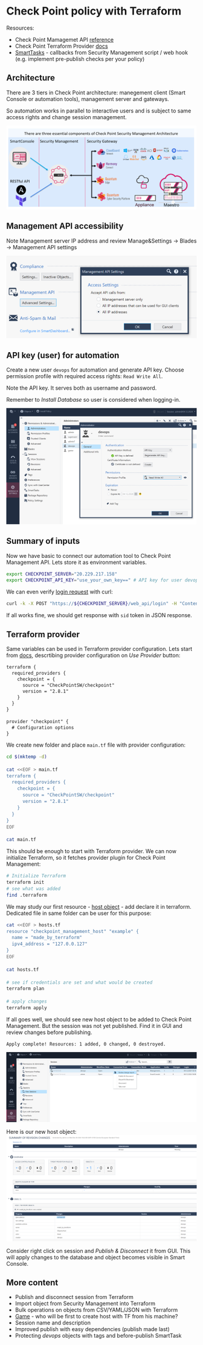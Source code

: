# Check Point policy with Terraform

Resources:
* Check Point Mamagemet API [reference](https://sc1.checkpoint.com/documents/latest/APIs/)
* Check Point Terraform Provider [docs](https://registry.terraform.io/providers/CheckPointSW/checkpoint/latest/docs)
* [SmartTasks](https://sc1.checkpoint.com/documents/R82/WebAdminGuides/EN/CP_R82_SecurityManagement_AdminGuide/Content/Topics-SECMG/SmartTasks.htm) - callbacks from Security Management script / web hook (e.g. implement pre-publish checks per your policy)

## Architecture

There are 3 tiers in Check Point architecture: manegement client (Smart Console or automation tools), management server and gateways.

So automation works in parallel to interactive users and is subject to same access rights and change session management.

![alt text](./img/3tier.png)

## Management API accessibility

Note Management server IP address and review Manage&Settings -> Blades -> Management API settings

![alt text](./img/api-access.png)

## API key (user) for automation

Create a new user `devops` for automation and generate API key. Choose permission profile with required access rights: `Read Write All`.

Note the API key. It serves both as username and password.

Remember to *Install Database* so user is considered when logging-in.

![alt text](./img/devops-user.png)

## Summary of inputs

Now we have basic to connect our automation tool to Check Point Management API. Lets store it as environment variables. 

```bash
export CHECKPOINT_SERVER="20.229.217.158"
export CHECKPOINT_API_KEY="use_your_own_key==" # API key for user devops
```

We can even verify [login request](https://sc1.checkpoint.com/documents/latest/APIs/#web/login) with curl:

```bash
curl -k -X POST "https://${CHECKPOINT_SERVER}/web_api/login" -H "Content-Type: application/json" -d "{\"api-key\":\"${CHECKPOINT_API_KEY}\"}"
```

If all works fine, we should get response with `sid` token in JSON response.

## Terraform provider

Same variables can be used in Terraform provider configuration. 
Lets start from [docs](https://registry.terraform.io/providers/CheckPointSW/checkpoint/latest/docs), descrtibing provider configuration on *Use Provider* button:

```hcl
terraform {
  required_providers {
    checkpoint = {
      source = "CheckPointSW/checkpoint"
      version = "2.8.1"
    }
  }
}

provider "checkpoint" {
  # Configuration options
}
```

We create new folder and place `main.tf` file with provider configuration:

```bash
cd $(mktemp -d)

cat <<EOF > main.tf
terraform {
  required_providers {
    checkpoint = {
      source = "CheckPointSW/checkpoint"
      version = "2.8.1"
    }
  }
}
EOF

cat main.tf
```

This should be enough to start with Terraform provider. We can now initialize Terraform, so it fetches provider plugin for Check Point Management:

```bash
# Initialize Terraform
terraform init
# see what was added
find .terraform
```

We may study our first resource - [host object](https://registry.terraform.io/providers/CheckPointSW/checkpoint/latest/docs/resources/checkpoint_management_host) - add declare it in terraform. Dedicated file in same folder can be user for this purpose:

```bash
cat <<EOF > hosts.tf
resource "checkpoint_management_host" "example" {
  name = "made_by_terraform"
  ipv4_address = "127.0.0.127"
}
EOF

cat hosts.tf

# see if credentials are set and what would be created
terraform plan

# apply changes
terraform apply
```

If all goes well, we should see new host object to be added to Check Point Management. But the session was not yet published. Find it in GUI and review changes before publishing.

```
Apply complete! Resources: 1 added, 0 changed, 0 destroyed.
```

![alt text](./img/sessions.png)

Here is our new host object:
![alt text](./img/change_report.png)

Consider right click on session and *Publish & Disconnect* it from GUI. This will apply changes to the database and object becomes visible in Smart Console.

## More content

* Publish and disconnect session from Terraform
* Import object from Security Management into Terraform
* Bulk operations on objects from CSV/YAML/JSON with Terraform
* [Game](./game/NOTES.md) - who will be first to create host with TF from his machine?
* Session name and description
* Improved publish with easy dependencies (publish made last)
* Protecting *devops* objects with tags and before-publish SmartTask